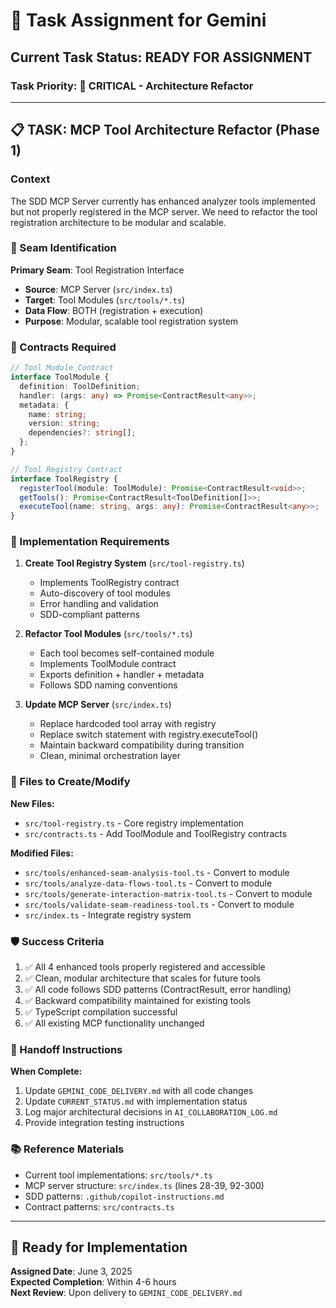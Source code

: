 # 🎯 Task Assignment for Gemini

## Current Task Status: READY FOR ASSIGNMENT

### Task Priority: 🎯 CRITICAL - Architecture Refactor

---

## 📋 TASK: MCP Tool Architecture Refactor (Phase 1)

### Context

The SDD MCP Server currently has enhanced analyzer tools implemented but not properly registered in the MCP server. We need to refactor the tool registration architecture to be modular and scalable.

### 🔗 Seam Identification

**Primary Seam**: Tool Registration Interface

- **Source**: MCP Server (`src/index.ts`)
- **Target**: Tool Modules (`src/tools/*.ts`)
- **Data Flow**: BOTH (registration + execution)
- **Purpose**: Modular, scalable tool registration system

### 📝 Contracts Required

```typescript
// Tool Module Contract
interface ToolModule {
  definition: ToolDefinition;
  handler: (args: any) => Promise<ContractResult<any>>;
  metadata: {
    name: string;
    version: string;
    dependencies?: string[];
  };
}

// Tool Registry Contract
interface ToolRegistry {
  registerTool(module: ToolModule): Promise<ContractResult<void>>;
  getTools(): Promise<ContractResult<ToolDefinition[]>>;
  executeTool(name: string, args: any): Promise<ContractResult<any>>;
}
```

### 🎯 Implementation Requirements

1. **Create Tool Registry System** (`src/tool-registry.ts`)

   - Implements ToolRegistry contract
   - Auto-discovery of tool modules
   - Error handling and validation
   - SDD-compliant patterns

2. **Refactor Tool Modules** (`src/tools/*.ts`)

   - Each tool becomes self-contained module
   - Implements ToolModule contract
   - Exports definition + handler + metadata
   - Follows SDD naming conventions

3. **Update MCP Server** (`src/index.ts`)
   - Replace hardcoded tool array with registry
   - Replace switch statement with registry.executeTool()
   - Maintain backward compatibility during transition
   - Clean, minimal orchestration layer

### 📁 Files to Create/Modify

**New Files:**

- `src/tool-registry.ts` - Core registry implementation
- `src/contracts.ts` - Add ToolModule and ToolRegistry contracts

**Modified Files:**

- `src/tools/enhanced-seam-analysis-tool.ts` - Convert to module
- `src/tools/analyze-data-flows-tool.ts` - Convert to module
- `src/tools/generate-interaction-matrix-tool.ts` - Convert to module
- `src/tools/validate-seam-readiness-tool.ts` - Convert to module
- `src/index.ts` - Integrate registry system

### 🛡️ Success Criteria

1. ✅ All 4 enhanced tools properly registered and accessible
2. ✅ Clean, modular architecture that scales for future tools
3. ✅ All code follows SDD patterns (ContractResult<T>, error handling)
4. ✅ Backward compatibility maintained for existing tools
5. ✅ TypeScript compilation successful
6. ✅ All existing MCP functionality unchanged

### 🔄 Handoff Instructions

**When Complete:**

1. Update `GEMINI_CODE_DELIVERY.md` with all code changes
2. Update `CURRENT_STATUS.md` with implementation status
3. Log major architectural decisions in `AI_COLLABORATION_LOG.md`
4. Provide integration testing instructions

### 📚 Reference Materials

- Current tool implementations: `src/tools/*.ts`
- MCP server structure: `src/index.ts` (lines 28-39, 92-300)
- SDD patterns: `.github/copilot-instructions.md`
- Contract patterns: `src/contracts.ts`

---

## 🚀 Ready for Implementation

**Assigned Date**: June 3, 2025  
**Expected Completion**: Within 4-6 hours  
**Next Review**: Upon delivery to `GEMINI_CODE_DELIVERY.md`
